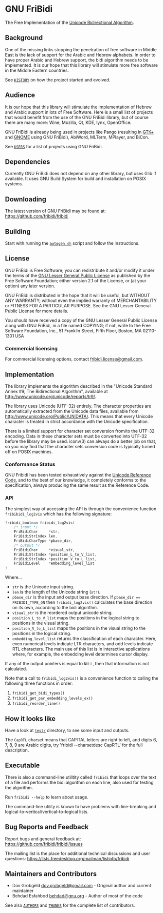 # GNU FriBidi

The Free Implementation of the [Unicode Bidirectional Algorithm].


## Background

One of the missing links stopping the penetration of free software in Middle
East is the lack of support for the Arabic and Hebrew alphabets. In order to
have proper Arabic and Hebrew support, the bidi algorithm needs to be implemented. It is
our hope that this library will stimulate more free software in the Middle
Eastern countries.

See [`HISTORY`](./HISTORY) on how the project started and evolved.


## Audience

It is our hope that this library will stimulate the implementation of Hebrew and
Arabic support in lots of Free Software. Here is a small list of projects that
would benefit from the use of the GNU FriBidi library, but of course there are
many more: Wine, Mozilla, Qt, KDE, lynx, OpenOffice.

GNU FriBidi is already being used in projects like Pango (resulting in [GTK+] and
[GNOME] using GNU FriBidi), AbiWord, MLTerm, MPlayer, and BiCon.

See [`USERS`](./USERS) for a list of projects using GNU FriBidi.


## Dependencies

Currently GNU FriBidi does not depend on any other library, but uses Glib if
available. It uses GNU Build System for build and installation on POSIX systems.


## Downloading

The latest version of GNU FriBidi may be found at:
<https://github.com/fribidi/fribidi>


## Building

Start with running the [`autogen.sh`](./autogen.sh) script and follow the
instructions.


## License

GNU FriBidi is Free Software; you can redistribute it and/or modify it under the
terms of the [GNU Lesser General Public License] as published by the Free Software
Foundation; either version 2.1 of the License, or (at your option) any later
version.

GNU FriBidi is distributed in the hope that it will be useful, but WITHOUT ANY
WARRANTY; without even the implied warranty of MERCHANTABILITY or FITNESS FOR A
PARTICULAR PURPOSE. See the GNU Lesser General Public License for more details.

You should have received a copy of the GNU Lesser General Public License along
with GNU FriBidi, in a file named COPYING; if not, write to the Free Software
Foundation, Inc., 51 Franklin Street, Fifth Floor, Boston, MA 02110-1301 USA

### Commercial licensing

For commercial licensing options, contact <fribidi.license@gmail.com>.

## Implementation

The library implements the algorithm described in the "Unicode Standard Annex
\#9, The Bidirectional Algorithm", available at
<http://www.unicode.org/unicode/reports/tr9/>.

The library uses Unicode (UTF-32) entirely. The character properties are
automatically extracted from the Unicode data files, available from
<http://www.unicode.org/Public/UNIDATA/>. This means that every Unicode
character is treated in strict accordance with the Unicode specification.

There is a limited support for character set conversion from/to the UTF-32
encoding. Data in these character sets must be converted into UTF-32 before the
library may be used. iconv(3) can always do a better job on that, so you may
find that the character sets conversion code is typically turned off on POSIX
machines.


### Conformance Status

GNU Fribidi has been tested exhaustively against the [Unicode Reference Code],
and to the best of our knowledge, it completely conforms to the specification,
always producing the same result as the Reference Code.


### API

The simplest way of accessing the API is through the convenience function `fribibidi_log2vis` which has the following signature:

```c
fribidi_boolean fribidi_log2vis(
    /* input */
    FriBidiChar     *str,
    FriBidiStrIndex len,
    FriBidiCharType *pbase_dir,
    /* output */
    FriBidiChar     *visual_str,
    FriBidiStrIndex *position_L_to_V_list,
    FriBidiStrIndex *position_V_to_L_list,
    FriBidiLevel    *embedding_level_list
)
```

Where...

* `str` is the Unicode input string.
* `len` is the length of the Unicode string (`str`).
* `pbase_dir` is the input and output base direction. If `pbase_dir ==
  FRIBIDI_TYPE_ON` then `fribidi_log2vis()` calculates the base direction on its
  own, according to the bidi algorithm.
* `visual_str` is the reordered output unicode string.
* `position_L_to_V_list` maps the positions in the logical string to positions
  in the visual string.
* `position_V_to_L_list` maps the positions in the visual string to the
  positions in the logical string.
* `embedding_level_list` returns the classification of each character. Here,
  even numerical levels indicate LTR characters, and odd levels indicate RTL
  characters. The main use of this list is in interactive applications where,
  for example, the embedding level determines cursor display.

If any of the output pointers is equal to `NULL`, then that information is not
calculated.

Note that a call to `fribidi_log2vis()` is a convenience function to calling the following three functions in order:

1. `fribidi_get_bidi_types()`
2. `fribidi_get_par_embedding_levels_ex()`
3. `fribidi_reorder_line()`

## How it looks like

Have a look at [`test/`](./test) directory, to see some input and outputs.

The `CapRTL` charset means that CAPITAL letters are right to left, and digits
6, 7, 8, 9 are Arabic digits, try 'fribidi --charsetdesc CapRTL' for the full
description.


## Executable

There is also a command-line utilitity called `fribidi` that loops over the text
of a file and performs the bidi algorithm on each line, also used for testing
the algorithm.

Run `fribidi --help` to learn about usage.

The command-line utility is known to have problems with line-breaking and
logical-to-vertical/vertical-to-logical lists.


## Bug Reports and Feedback

Report bugs and general feedback at: <https://github.com/fribidi/fribidi/issues>

The mailing list is the place for additional technical discussions and user
questions: <https://lists.freedesktop.org/mailman/listinfo/fribidi>


## Maintainers and Contributors

* Dov Grobgeld <dov.grobgeld@gmail.com> - Original author and current maintainer
* Behdad Esfahbod <behdad@gnu.org> - Author of most of the code

See also [`AUTHORS`](./AUTHORS) and [`THANKS`](./THANKS) for the complete list
of contributors.


[Unicode Bidirectional Algorithm]: https://www.unicode.org/reports/tr9/
[Unicode Reference Code]: https://www.unicode.org/reports/tr9/#Reference_Code
[Mirroring]: https://www.unicode.org/reports/tr9/#Mirroring
[GTK+]: https://www.gtk.org/
[GNOME]: https://www.gnome.org/
[GNU Lesser General Public License]: https://www.gnu.org/licenses/old-licenses/lgpl-2.1.en.html
